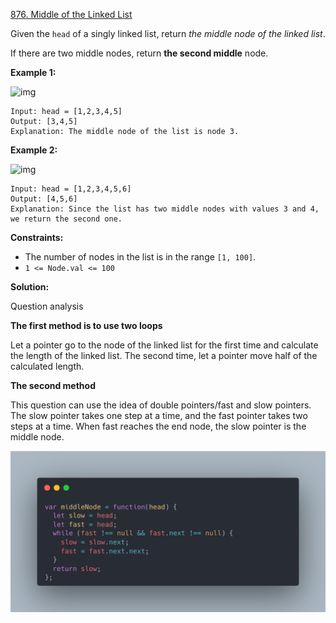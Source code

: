[876. Middle of the Linked List](https://leetcode.com/problems/middle-of-the-linked-list/)

Given the `head` of a singly linked list, return *the middle node of the linked list*.

If there are two middle nodes, return **the second middle** node.

 

**Example 1:**

![img](https://assets.leetcode.com/uploads/2021/07/23/lc-midlist1.jpg)

```
Input: head = [1,2,3,4,5]
Output: [3,4,5]
Explanation: The middle node of the list is node 3.
```

**Example 2:**

![img](https://assets.leetcode.com/uploads/2021/07/23/lc-midlist2.jpg)

```
Input: head = [1,2,3,4,5,6]
Output: [4,5,6]
Explanation: Since the list has two middle nodes with values 3 and 4, we return the second one.
```

 

**Constraints:**

- The number of nodes in the list is in the range `[1, 100]`.
- `1 <= Node.val <= 100`

**Solution:**

Question analysis

**The first method is to use two loops**

Let a pointer go to the node of the linked list for the first time and calculate the length of the linked list.
The second time, let a pointer move half of the calculated length.

**The second method**

This question can use the idea of double pointers/fast and slow pointers.
The slow pointer takes one step at a time, and the fast pointer takes two steps at a time. When fast reaches the end node, the slow pointer is the middle node.


![alt text](876.png)